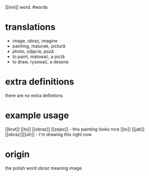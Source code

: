 [[ixni]] word.
#words
# translations
- image, obraz, imagine
- painting, malunek, pictură
- photo, zdjęcie, poză
- to paint, malować, a pictă
- to draw, rysować, a desena
# extra definitions
there are no extra definitons
# example usage
[[krut]] [[to]] [[obraz]] [[zejex]] - this painting looks nice
[[to]] [[jab]] [[obraz]][[oh]] - I'm drawing this right now
# origin
the polish word obraz meaning image